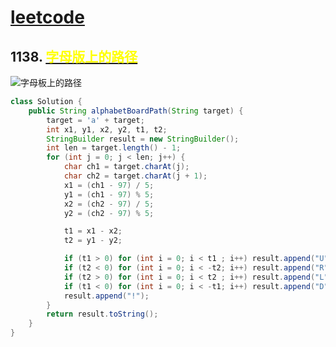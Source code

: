 # [leetcode](../leetcode.md)

## 1138. [<font color=yellow>字母版上的路径</font>](https://leetcode-cn.com/problems/alphabet-board-path/)
![字母板上的路径](https://assets.leetcode.com/uploads/2019/07/28/azboard.png)

```java
class Solution {
	public String alphabetBoardPath(String target) {
		target = 'a' + target;
		int x1, y1, x2, y2, t1, t2;
		StringBuilder result = new StringBuilder();
		int len = target.length() - 1;
		for (int j = 0; j < len; j++) {
			char ch1 = target.charAt(j);
			char ch2 = target.charAt(j + 1);
			x1 = (ch1 - 97) / 5;
			y1 = (ch1 - 97) % 5;
			x2 = (ch2 - 97) / 5;
			y2 = (ch2 - 97) % 5;

			t1 = x1 - x2;
			t2 = y1 - y2;

			if (t1 > 0) for (int i = 0; i < t1 ; i++) result.append("U");
			if (t2 < 0) for (int i = 0; i < -t2; i++) result.append("R");
			if (t2 > 0) for (int i = 0; i < t2 ; i++) result.append("L");
			if (t1 < 0) for (int i = 0; i < -t1; i++) result.append("D");
			result.append("!");
		}
		return result.toString();
	}
}
```